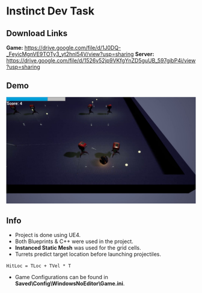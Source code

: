# Instinct Dev Task

## Download Links

**Game:** https://drive.google.com/file/d/1J0DQ-_FeyicMgnVE9TOTy3_yt2hnl54V/view?usp=sharing
**Server:** https://drive.google.com/file/d/1526v52jp9VKfgYnZD5guUB_597gibP4i/view?usp=sharing

## Demo

[![Demo](https://raw.githubusercontent.com/ius3r/instask/main/demo.jpg)](https://drive.google.com/file/d/1Qr9fAxxhxBGZpZ9_0X90SiBl09O07WvO/view?usp=sharing)

## Info

* Project is done using UE4.
* Both Blueprints & C++ were used in the project.
* **Instanced Static Mesh** was used for the grid cells.
* Turrets predict target location before launching projectiles.
```
HitLoc = TLoc + TVel * T
```
* Game Configurations can be found in **Saved\Config\WindowsNoEditor\Game.ini**.

